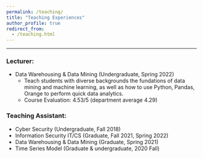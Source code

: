```yaml
---
permalink: /teaching/
title: "Teaching Experiences"
author_profile: true
redirect_from: 
  - /teaching.html
---
```


------
### **Lecturer:**

<!-- - 29:623:335:01, Data Warehousing & Data Mining (Spring 2022) -->
- Data Warehousing & Data Mining (Undergraduate, Spring 2022)
  - Teach students with diverse backgrounds the fundations of data mining and machine learning, as well as how to use Python, Pandas, Orange to perform quick data analytics.
  - Course Evaluation: 4.53/5 (department average 4.29)

### **Teaching Assistant:**
<!-- - 29:623:335:01, Data Warehousing & Data Mining (Spring 2021)
- 33:136:485:02, Time Series Model (2020 Fall) -->
- Cyber Security (Undergraduate, Fall 2018)
- Information Security IT/CS (Graduate, Fall 2021, Spring 2022)
- Data Warehousing & Data Mining (Graduate, Spring 2021)
- Time Series Model (Graduate & undergraduate, 2020 Fall)
